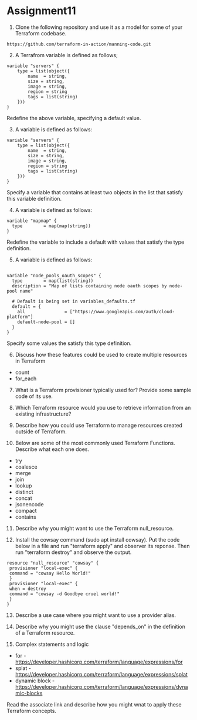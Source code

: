 # Assignment11

1.  Clone the following repository and use it as a model for some of your Terraform codebase.
```
https://github.com/terraform-in-action/manning-code.git
```

2.  A Terrafrom variable is defined as follows;
```
variable "servers" {
    type = list(object({
        name  = string,
        size = string,
        image = string,
        region = string
        tags = list(string)
    }))
}
```
Redefine the above variable, specifying a default value.

3.  A variable is defined as follows:
```
variable "servers" {
    type = list(object({
        name  = string,
        size = string,
        image = string,
        region = string
        tags = list(string)
    }))
}
```

Specify a variable that contains at least two objects in the list that satisfy this variable definition.

4. A variable is defined as follows:
```
variable "mapmap" {
  type        = map(map(string))
}
```
Redefine the variable to include a default with values that satisfy the type definition.

5. A variable is defined as follows:
```

variable "node_pools_oauth_scopes" {
  type        = map(list(string))
  description = "Map of lists containing node oauth scopes by node-pool name"

  # Default is being set in variables_defaults.tf
  default = {
    all               = ["https://www.googleapis.com/auth/cloud-platform"]
    default-node-pool = []
  }
}

```
Specify some values the satisfy this type definition.

6. Discuss how these features could be used to create multiple resources in Terraform
*  count
*  for_each

7.  What is a Terraform provisioner typically used for? Provide some sample code of its use.

8.  Which Terraform resource would you use to retrieve information from an existing infrastructure?

9.  Describe how you could use Terraform to manage resources created outside of Terraform.

10.   Below are some of the most commonly used Terraform Functions. Describe what each one does.
     
* try
* coalesce
* merge
* join
* lookup
* distinct
* concat
* jsonencode
* compact
* contains

11.  Describe why you might want to use the Terraform null_resource.

12. Install the cowsay command (sudo apt install cowsay). Put the code below in a file and run "terraform apply" and observer its reponse.
Then run "terraform destroy" and observe the output.
```
resource "null_resource" "cowsay" {
 provisioner "local-exec" {
 command = "cowsay Hello World!"
 }
 provisioner "local-exec" {
 when = destroy
 command = "cowsay -d Goodbye cruel world!"
 }
}
```

13.  Describe a use case where you might want to use a provider alias.

14.  Describe why you might use the clause "depends_on" in the definition of a Terraform resource.


15. Complex statements and logic

* for   -  https://developer.hashicorp.com/terraform/language/expressions/for
* splat -  https://developer.hashicorp.com/terraform/language/expressions/splat
* dynamic block  -  https://developer.hashicorp.com/terraform/language/expressions/dynamic-blocks

Read the associate link and describe how you might wnat to apply these Terraform concepts.


